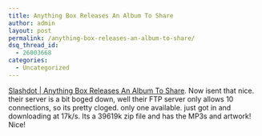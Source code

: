 ```yaml
---
title: Anything Box Releases An Album To Share
author: admin
layout: post
permalink: /anything-box-releases-an-album-to-share/
dsq_thread_id:
  - 26003668
categories:
  - Uncategorized
---
```

[Slashdot | Anything Box Releases An Album To Share][1]. Now isent that nice. their server is a bit boged down, well their FTP server only allows 10 connections, so its pretty cloged. only one available. just got in and downloading at 17k/s. Its a 39619k zip file and has the MP3s and artwork! Nice!

 [1]: http://slashdot.org/articles/03/03/23/228210.shtml?tid=141 "Slashdot | Anything Box Releases An Album To Share"
